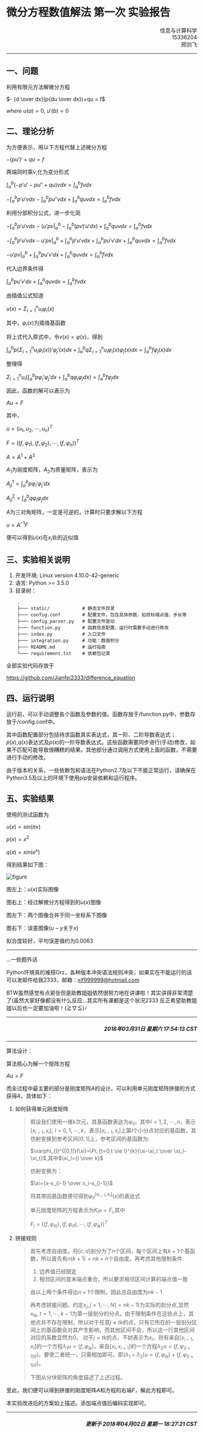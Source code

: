 # 微分方程数值解法 第一次 实验报告
<div align="right">信息与计算科学</div>
<div align="right">15336204</div>
<div align="right">邢剑飞</div>

***

## 一、问题

利用有限元方法解微分方程

$- {d \over dx}(p{du \over dx})+qu = f$

$where \  u(a) = 0, \ u'(b) = 0$

## 二、理论分析

为方便表示，用以下方程代替上述微分方程

$-(pu')'+qu=f$

两端同时乘$v$,化为变分形式

$\int _a^b(-p'u'-pu''+qu)vdx=\int _a^bfvdx$

$-\int _a^bp'u'vdx-\int_a^bpu''vdx+\int_a^bquvdx=\int_a^bfvdx$

利用分部积分公式，进一步化简

$-\int_a^bp'u'vdx-(u'pv|_a^b-\int_a^b(pv)'u'dx)+\int_a^bquvdx = \int_a^bfvdx$

$-\int_a^bp'u'vdx-u'pv|_a^b+\int_a^bp'u'vdx+\int_a^bpu'v'dx+\int_a^bquvdx = \int_a^bfvdx$

$-u'pv|_a^b+\int_a^bpu'v'dx+\int_a^bquvdx = \int_a^bfvdx$

代入边界条件得

$\int_a^bpu'v'dx+\int_a^bquvdx = \int_a^bfvdx$

由插值公式知道

$u(x)=\Sigma_{i=1}^nu_i\varphi_i(x)$

其中，$\varphi_i(x)$为插值基函数

将上式代入原式中，令$v(x)=\varphi(x)$，得到

$\int_a^bp(\Sigma_{i=1}^nu_i\varphi_i(x))'\varphi_j'(x)dx + \int_a^bq\Sigma_{i=1}^nu_i\varphi_i(x)\varphi_j(x)dx = \int_a^bf\varphi_j(x)dx$

整理得

$\Sigma_{i=1}^nu_i(\int_a^bp\varphi_i'\varphi_j'dx+\int_a^bq\varphi_i\varphi_jdx)=\int_a^bf\varphi_jdx$

因此，函数的解可以表示为

$Au=F$

其中，

$u = (u_1, u_2, \cdots, u_n)^T$

$F = ((f,\varphi_1), (f, \varphi_2), \cdots, (f,\varphi_n))^T$

$A = A^1+A^2$

$A_1$为刚度矩阵，$A_2$为质量矩阵，表示为

$A^1_{ji}=\int_a^bp\varphi_i'\varphi_j'dx$

$A^2_{ji}=\int_a^bq\varphi_i\varphi_jdx$

$A$为三对角矩阵，一定是可逆的，计算时只要求解以下方程

$u=A^{-1}F$

便可以得到$u(x)$在$x_i$处的近似值

## 三、实验相关说明

1. 开发环境: Linux version 4.10.0-42-generic
2. 语言: Python >= 3.5.0
3. 目录树：

```
    .
    ├─── static/            # 静态文件目录
    ├─── config.conf        # 配置文件，包含具体参数，如目标端点值，步长等
    ├─── config_parser.py   # 配置文件驱动
    ├─── function.py        # 函数信息配置，运行时需要手动进行修改
    ├─── index.py           # 入口文件
    ├─── integration.py     # 功能：数值积分
    ├─── README.md          # 运行指南
    └─── requirement.txt    # 依赖包记录
```

全部实验代码存放于

https://github.com/Jianfei2333/difference_equation

## 四、运行说明

运行前，可以手动调整各个函数及参数的值。函数存放于/function.py中，参数存放于/config.conf中。

其中函数配置部分包括待求函数真实表达式，其一阶、二阶导数表达式；$p(x)$,$q(x)$表达式及$p(x)$的一阶导数表达式。这些函数需要同步进行(手动)修改，如果不匹配可能导致很糟糕的结果。其他部分通过调用方式使用上面的函数，不需要进行手动的修改。

由于版本的关系，一些依赖包和语法在Python2.7及以下不能正常运行，请确保在Python3.5及以上的环境下使用pip安装依赖和运行程序。

## 五、实验结果

使用的测试函数为

$u(x)=sin(\pi x)$

$p(x)=x^2$

$q(x)=sin(e^x)$

得到结果如下图：

![figure](./static/figure.png)

图左上：$u(x)$实际图像

图右上：经过解微分方程得到的$u(x)$图像

图左下：两个图像合并于同一坐标系下图像

图右下：误差图像($u-y$关于$x$)

拟合度较好，平均误差值约为0.0063

***
...一些题外话

Python环境真的难搭Orz，各种版本冲突语法规则冲突，如果实在不能运行的话可以发邮件给我2333，邮箱：xjf999999@hotmail.com

BTW虽然感觉有点紧张但是助教姐姐依然很努力地在讲课啦！其实讲得非常清楚了(虽然大家好像都没有什么反应...其实所有课都是这个状况2333 反正希望助教姐姐以后也一定要加油啦！(≧∇≦)ﾉ

***
<h5 align="right">2018年03月31日 星期六 17:54:13 CST</h5>

***
算法设计：

算法核心为解一个矩阵方程

$Au=F$

而全过程中最主要的部分是刚度矩阵$A$的设计。可以利用单元刚度矩阵拼接的方式获得$A$，具体如下：

1. 如何获得单元刚度矩阵
    > 假设我们使用一维k次元，其基函数表达为$\varphi_{il}$，其中$i=1,2,\cdots,n$，表示$[x_{i-1}, x_{i}]$; $l=0,1,\cdots,k$，表示$[x_{i-1}, x_{i}]$上第$l$个小分点对应的基函数，其仿射变换到参考区间$[0,1]$上，参考区间的基函数为:
    >
    > $\varphi_{l}^{[0,1]}(\xi)=\Pi_{t=0,t \ne l}^{k}{\xi-\xi_t \over \xi_l-\xi_t}$,其中$\xi_l={l \over k}$
    >
    > 仿射变换为：
    >
    > $\xi={x-x_{i-1} \over x_i-x_{i-1}}$
    >
    > 将其带回基函数便可得到$\varphi_{il}^{[x_{i-1},x_i]}(x)$的表达式
    >
    > 单元刚度矩阵的方程表示为$K_i u = F_i$,其中
    >
    > $F_i = ((f,\varphi_{i0}),(f,\varphi_{i1}),\cdots,(f,\varphi_{ik}))^T$

2. 拼接规则
    > 首先考虑自由度。将$[c,d]$剖分为了$n$个区间，每个区间上有$k+1$个基函数，所以首先有$n(k+1)=nk+n$个自由度。再考虑其他限制条件
    > 1. 边界值已经限定
    > 2. 相邻区间的首末端点重合，所以要求相邻区间计算的端点值一致
    >
    > 由以上两个条件得出$n+1$个限制，因此总自由度为$nk-1$
    >
    > 再考虑拼接问题。约定$x_j,j=1,\cdots,N(=nk-1)$为实际的剖分点,显然$x_{tk},t=1,\cdots,k-1$为第一层剖分的分点。由于限制条件在这些点上，其他点并不存在限制，所以对于任意$j\ne tk$的点，只有它所在的一层剖分区间上的基函数会对其产生影响，而其他区间不会，所以这一行其他区间对应的系数显然为0。
    > 对于$j=tk$的点，不妨表示为$x_i$，则有来自$[x_{i-1},x_{i}]$的一个方程$\lambda_1 u=(f,\varphi_{ik})$，来自$[x_i,x_{i+1}]$的一个方程$\lambda_2 u = (f, \varphi_{(i+1)0})$。要使二者统一，只需相加即可。即$(\lambda_1+\lambda_2)u=(f,\varphi_{ik})+(f, \varphi_{(i+1)0})$。
    >
    > 下图从分块矩阵的角度描述了上述过程。

至此，我们便可以得到拼接的刚度矩阵$A$和方程的右端$F$，解此方程即可。

本实验改进后的方案如上描述。添加端点值后编码实现即可。

***
<h5 align="right">更新于 2018年04月02日 星期一 18:27:21 CST</h5>